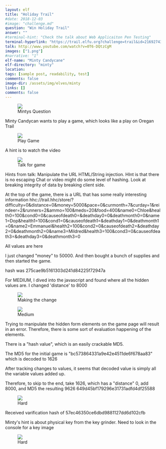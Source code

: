 ```yaml
---
layout: elf
title: "Holiday Trail"
#date: 2018-12-03
#image: "challenge.md"
question: "Win Holiday Trail"
answer: ""
#terminal-hint: "Check the talk about Web Applicaiton Pen Testing"
terminal-hyperlink: "https://trail.elfu.org?challenge=trail&id=21692743-3f79-4742-b5d2-2816a353f470&username=cybergoof"
talk: http://www.youtube.com/watch?v=0T6-DQtzCgM
images: ["1.png"]
#narrative: "1"
elf-name: "Minty Candycane"
elf-directory: "minty"
location: 
tags: [sample post, readability, test]
comments: false
image-dir: /assets/img/elves/minty
links: []
comments: false
---
```

<figure>
	<img src="/assets/img/elves/minty/question.png">
	<figcaption>Mintys Question</figcaption>
</figure>

Minty Candycan wants to play a game, which looks like a play on Oregan Trail

<figure>
	<img src="/assets/img/elves/minty/1.png">
	<figcaption>Play Game</figcaption>
</figure>
A hint is to watch the video
<figure>
	<img src="/assets/img/elves/minty/talk.png">
	<figcaption>Talk for game</figcaption>
</figure>

Hints from talk:
Manipulate the URL
HTML/String injection.  HInt is that there is no escaping
Chat or video might do some level of hashing.  Look at breaking integrity of data by breaking client side.



At the top of the game, there is a URL that has some really interesting information
hhc://trail.hhc/store/?difficulty=0&distance=0&money=5000&pace=0&curmonth=7&curday=1&reindeer=2&runners=2&ammo=100&meds=20&food=400&name0=Chloe&health0=100&cond0=0&causeofdeath0=&deathday0=0&deathmonth0=0&name1=Dop&health1=100&cond1=0&causeofdeath1=&deathday1=0&deathmonth1=0&name2=Emmanuel&health2=100&cond2=0&causeofdeath2=&deathday2=0&deathmonth2=0&name3=Mildred&health3=100&cond3=0&causeofdeath3=&deathday3=0&deathmonth3=0

All values are here

I just changed "money" to 50000.  And then bought a bunch of supplies and then started the game.

hash was 275cae9b5161303d241d84225f72947a

For MEDIUM, I dived into the javascript and found where all the hidden values are.  I changed 'distance' to 8000
<figure>
	<img src="/assets/img/elves/minty/2.png">
	<figcaption>Making the change</figcaption>
</figure>


<figure>
	<img src="/assets/img/elves/minty/medium.png">
	<figcaption>Medium</figcaption>
</figure>

Trying to manipulate the hidden form elements on the game page will result in an error. Therefore, there is some sort of evaluation happening of the elements.

There is a "hash value", which is an easily crackable MD5.

The MD5 for the initial game is "bc573864331a9e42e4511de6f678aa83" which is decoded to 1626

After tracking changes to values, it seems that decoded value is simply all the variable values added up.

Therefore, to skip to the end, take 1626, which has a "distance" 0, add 8000, and MD5 the resulting 9626
649d45bf179296e31731adfd4df25588

<figure>
	<img src="/assets/img/elves/minty/hard.png">
	<figcaption>Hard</figcaption>
</figure>

Received varification hash of 57ec46350ce6dbd9881127dd6d102cfb

Minty's hint is about physical key from the key grinder.  Need to look in the console for a key image

<figure>
	<img src="/assets/img/elves/minty/hint.png">
	<figcaption>Hard</figcaption>
</figure>

